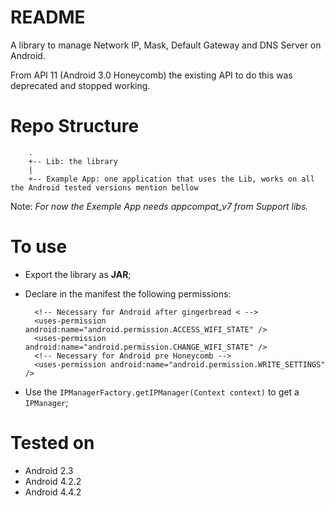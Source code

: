 README
===

A library to manage Network IP, Mask, Default Gateway and DNS Server on Android.

From API 11 (Android 3.0 Honeycomb) the existing API to do this was deprecated and stopped working.

# Repo Structure

		.
		+-- Lib: the library
		|
		+-- Example App: one application that uses the Lib, works on all the Android tested versions mention bellow

Note: *For now the Exemple App needs appcompat_v7 from Support libs.*

# To use
- Export the library as **JAR**;
- Declare in the manifest the following permissions:

		<!-- Necessary for Android after gingerbread < -->
		<uses-permission android:name="android.permission.ACCESS_WIFI_STATE" /> 
		<uses-permission android:name="android.permission.CHANGE_WIFI_STATE" />
		<!-- Necessary for Android pre Honeycomb -->
		<uses-permission android:name="android.permission.WRITE_SETTINGS" />

- Use the `IPManagerFactory.getIPManager(Context context)` to get a `IPManager`;

# Tested on
- Android 2.3
- Android 4.2.2
- Android 4.4.2